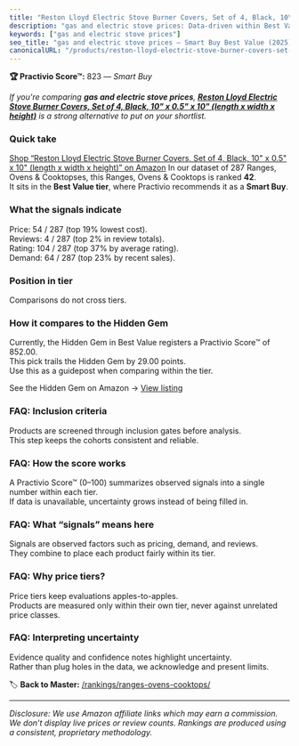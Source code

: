 ```yaml
---
title: "Reston Lloyd Electric Stove Burner Covers, Set of 4, Black, 10\" x 0.5\" x 10\" (length x width x height)"
description: "gas and electric stove prices: Data-driven within Best Value ranking using the Practivio Score™. Positioned by quality, value, demand, findability, momentum."
keywords: ["gas and electric stove prices"]
seo_title: "gas and electric stove prices — Smart Buy Best Value (2025)"
canonicalURL: "/products/reston-lloyd-electric-stove-burner-covers-set-of-4-black-10-x-05-x-10-length-x-width-x-height-B00185YDB8/"
---
```


**🏆 Practivio Score™:** 823 — _Smart Buy_


*If you're comparing **gas and electric stove prices**, **[Reston Lloyd Electric Stove Burner Covers, Set of 4, Black, 10" x 0.5" x 10" (length x width x height)](https://www.amazon.com/dp/B00185YDB8?tag=practivio-20)** is a strong alternative to put on your shortlist.*
### Quick take
[Shop “Reston Lloyd Electric Stove Burner Covers, Set of 4, Black, 10" x 0.5" x 10" (length x width x height)” on Amazon](https://www.amazon.com/dp/B00185YDB8?tag=practivio-20)
In our dataset of 287 Ranges, Ovens & Cooktopses, this Ranges, Ovens & Cooktops is ranked **42**.  
It sits in the **Best Value tier**, where Practivio recommends it as a **Smart Buy**.

### What the signals indicate
Price: 54 / 287 (top 19% lowest cost).  
Reviews: 4 / 287 (top 2% in review totals).  
Rating: 104 / 287 (top 37% by average rating).  
Demand: 64 / 287 (top 23% by recent sales).

### Position in tier
Comparisons do not cross tiers.

### How it compares to the Hidden Gem
Currently, the Hidden Gem in Best Value registers a Practivio Score™ of 852.00.  
This pick trails the Hidden Gem by 29.00 points.  
Use this as a guidepost when comparing within the tier.  

See the Hidden Gem on Amazon → [View listing](https://www.amazon.com/dp/B0CHJ5HFNB?tag=practivio-20)

### FAQ: Inclusion criteria
Products are screened through inclusion gates before analysis.  
This step keeps the cohorts consistent and reliable.

### FAQ: How the score works
A Practivio Score™ (0–100) summarizes observed signals into a single number within each tier.  
If data is unavailable, uncertainty grows instead of being filled in.

### FAQ: What “signals” means here
Signals are observed factors such as pricing, demand, and reviews.  
They combine to place each product fairly within its tier.

### FAQ: Why price tiers?
Price tiers keep evaluations apples-to-apples.  
Products are measured only within their own tier, never against unrelated price classes.

### FAQ: Interpreting uncertainty
Evidence quality and confidence notes highlight uncertainty.  
Rather than plug holes in the data, we acknowledge and present limits.


🏷️ **Back to Master:** [/rankings/ranges-ovens-cooktops/](/rankings/ranges-ovens-cooktops/)

---
_Disclosure: We use Amazon affiliate links which may earn a commission. We don’t display live prices or review counts. Rankings are produced using a consistent, proprietary methodology._
